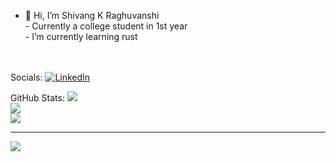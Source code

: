 - 👋 Hi, I’m Shivang K Raghuvanshi<br>- Currently a college student in 1st year<br>- I’m currently learning rust<br><br><br>


Socials:
[![LinkedIn](https://img.shields.io/badge/LinkedIn-%230077B5.svg?logo=linkedin&logoColor=white)](https://linkedin.com/in/shivkr6) 

GitHub Stats:
![](https://github-readme-stats.vercel.app/api?username=shivkr6&theme=nord&hide_border=false&include_all_commits=false&count_private=false)<br/>
![](https://github-readme-streak-stats.herokuapp.com/?user=shivkr6&theme=nord&hide_border=false)<br/>
![](https://github-readme-stats.vercel.app/api/top-langs/?username=shivkr6&theme=nord&hide_border=false&include_all_commits=false&count_private=false&layout=compact)

---
[![](https://visitcount.itsvg.in/api?id=shivkr6&icon=1&color=12)](https://visitcount.itsvg.in)

<!---
shivkr6/shivkr6 is a ✨ special ✨ repository because its `README.md` (this file) appears on your GitHub profile.
You can click the Preview link to take a look at your changes.
--->
